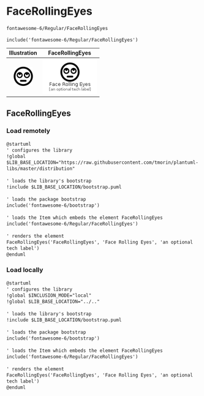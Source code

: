 # FaceRollingEyes


```text
fontawesome-6/Regular/FaceRollingEyes
```

```text
include('fontawesome-6/Regular/FaceRollingEyes')
```



| Illustration | FaceRollingEyes |
| :---: | :---: |
| ![illustration for Illustration](../../fontawesome-6/Regular/FaceRollingEyes.png) | ![illustration for FaceRollingEyes](../../fontawesome-6/Regular/FaceRollingEyes.Local.png) |




## FaceRollingEyes

### Load remotely
```plantuml
@startuml
' configures the library
!global $LIB_BASE_LOCATION="https://raw.githubusercontent.com/tmorin/plantuml-libs/master/distribution"

' loads the library's bootstrap
!include $LIB_BASE_LOCATION/bootstrap.puml

' loads the package bootstrap
include('fontawesome-6/bootstrap')

' loads the Item which embeds the element FaceRollingEyes
include('fontawesome-6/Regular/FaceRollingEyes')

' renders the element
FaceRollingEyes('FaceRollingEyes', 'Face Rolling Eyes', 'an optional tech label')
@enduml
```

### Load locally
```plantuml
@startuml
' configures the library
!global $INCLUSION_MODE="local"
!global $LIB_BASE_LOCATION="../.."

' loads the library's bootstrap
!include $LIB_BASE_LOCATION/bootstrap.puml

' loads the package bootstrap
include('fontawesome-6/bootstrap')

' loads the Item which embeds the element FaceRollingEyes
include('fontawesome-6/Regular/FaceRollingEyes')

' renders the element
FaceRollingEyes('FaceRollingEyes', 'Face Rolling Eyes', 'an optional tech label')
@enduml
```


